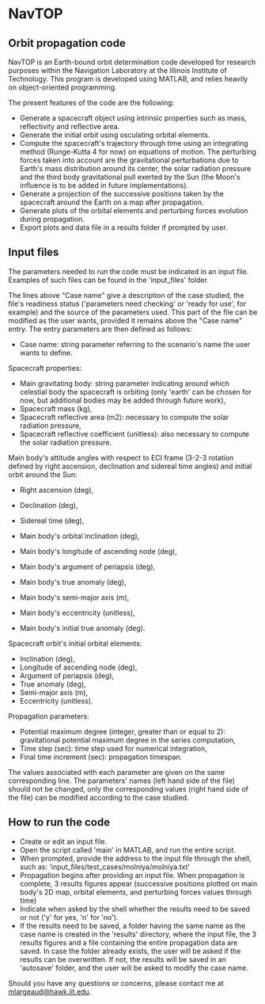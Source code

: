 # NavTOP
## Orbit propagation code

NavTOP is an Earth-bound orbit determination code developed for research purposes within the Navigation Laboratory at the Illinois Institute of Technology. This program is developed using MATLAB, and relies heavily on object-oriented programming. 

The present features of the code are the following:
  - Generate a spacecraft object using intrinsic properties such as mass, reflectivity and reflective area.
  - Generate the initial orbit using osculating orbital elements. 
  - Compute the spacecraft's trajectory through time using an integrating method (Runge-Kutta 4 for now) on equations of           motion. The perturbing forces taken into account are the gravitational perturbations due to Earth's mass distribution         around its center, the solar radiation pressure and the third body gravitational pull exerted by the Sun (the Moon's           influence is to be added in future implementations).
  - Generate a projection of the successive positions taken by the spacecraft around the Earth on a map after propagation.
  - Generate plots of the orbital elements and perturbing forces evolution during propagation.
  - Export plots and data file in a results folder if prompted by user.
  
 
## Input files
 
The parameters needed to run the code must be indicated in an input file. Examples of such files can be found in the            'input_files' folder. 
 
The lines above "Case name" give a description of the case studied, the file's readiness status ('parameters need checking' or 'ready for use', for example) and the source of the parameters used. This part of the file can be modified as the user wants, provided it remains above the "Case name" entry. The entry parameters are then defined as follows:

  - Case name: string parameter referring to the scenario's name the user wants to define.
  
  Spacecraft properties:
  
  - Main gravitating body: string parameter indicating around which celestial body the spacecraft is orbiting (only 'earth'       can be chosen for now, but additional bodies may be added through future work),
  - Spacecraft mass (kg),
  - Spacecraft reflective area (m2): necessary to compute the solar radiation pressure,
  - Spacecraft reflective coefficient (unitless): also necessary to compute the solar radiation pressure. 
  
  Main body's attitude angles with respect to ECI frame (3-2-3 rotation defined by right ascension, declination and sidereal     time angles) and initial orbit around the Sun:
  
  - Right ascension (deg),
  - Declination (deg),
  - Sidereal time (deg),
  
  - Main body's orbital inclination (deg),           							
  - Main body's longitude of ascending node (deg),  								
  - Main body's argument of periapsis (deg),      								
  - Main body's true anomaly (deg),                                
  - Main body's semi-major axis (m),                							
  - Main body's eccentricity (unitless),                 							       
  - Main body's initial true anomaly (deg).
  
  Spacecraft orbit's initial orbital elements:
  
  - Inclination (deg),
  - Longitude of ascending node (deg),                            
  - Argument of periapsis (deg),                                   
  - True anomaly (deg),                                          
  - Semi-major axis (m),                                         
  - Eccentricity (unitless).
  
  Propagation parameters:
  
  - Potential maximum degree (integer, greater than or equal to 2): gravitational potential maximum degree in the series           computation,
  - Time step (sec): time step used for numerical integration,
  - Final time increment (sec): propagation timespan.

The values associated with each parameter are given on the same corresponding line. The parameters' names (left hand side of the file) should not be changed, only the corresponding values (right hand side of the file) can be modified according to the case studied.

 
## How to run the code
 
  - Create or edit an input file.  
  - Open the script called 'main' in MATLAB, and run the entire script.
  - When prompted, provide the address to the input file through the shell, such as: 
    'input_files/test_cases/molniya/molniya.txt'
  - Propagation begins after providing an input file. When propagation is complete, 3 results figures appear (successive           positions plotted on main body's 2D map, orbital elements, and perturbing forces values through time)
  - Indicate when asked by the shell whether the results need to be saved or not ('y' for yes, 'n' for 'no').
  - If the results need to be saved, a folder having the same name as the case name is created in the 'results' directory,         where the input file, the 3 results figures and a file containing the entire propagation data are saved. In case the           folder already exists, the user will be asked if the results can be overwritten. If not, the results will be saved in an       'autosave' folder, and the user will be asked to modify the case name.
  
  Should you have any questions or concerns, please contact me at mlargeaud@hawk.iit.edu.

